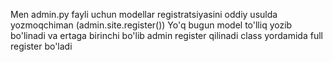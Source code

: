 Men admin.py fayli uchun modellar registratsiyasini oddiy usulda yozmoqchiman (admin.site.register())
Yo'q bugun model to'lliq yozib bo'linadi va ertaga birinchi bo'lib admin register qilinadi class yordamida full register bo'ladi